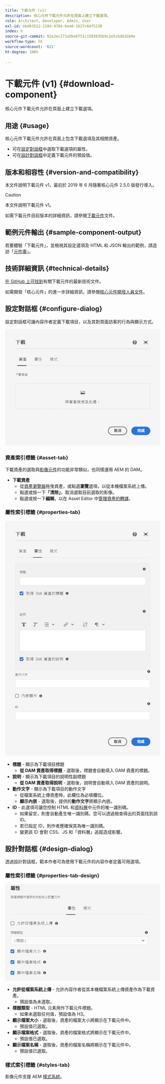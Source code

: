 ```yaml
---
title: 下載元件 (v1)
description: 核心元件下載元件允許在頁面上建立下載選項。
role: Architect, Developer, Admin, User
exl-id: ebd63522-218d-4784-bea0-1627c64f5230
index: n
source-git-commit: 92a3ec273a5be6751c1503835b9c2e5cbd61bb9e
workflow-type: ht
source-wordcount: '621'
ht-degree: 100%

---
```



# 下載元件 (v1) {#download-component}

核心元件下載元件允許在頁面上建立下載選項。

## 用途 {#usage}

核心元件下載元件允許在頁面上包含下載選項及其相關資產。

* 可在[設定對話框](#configure-dialog)中選取下載選項的屬性。
* 可在[設計對話框](#design-dialog)中定義下載元件的預設值。

## 版本和相容性 {#version-and-compatibility}

本文件說明下載元件 v1，最初於 2019 年 6 月隨著核心元件 2.5.0 版發行導入。

>[!CAUTION]
>
>本文件說明下載元件 v1。
>
>如需下載元件目前版本的詳細資訊，請參閱[下載元件](/help/components/download.md)文件。

## 範例元件輸出 {#sample-component-output}

若要體驗「下載元件」，並檢視其設定選項及 HTML 和 JSON 輸出的範例，請造訪「[元件庫](https://adobe.com/go/aem_cmp_library_download)」。

## 技術詳細資訊 {#technical-details}

[在 GitHub 上可找到](https://adobe.com/go/aem_cmp_tech_download_v1)有關下載元件的最新技術文件。

如需開發「核心元件」的進一步詳細資訊，請參閱[核心元件開發人員文件](/help/developing/overview.md)。

## 設定對話框 {#configure-dialog}

設定對話框可讓內容作者定義下載項目，以及其對頁面訪客的行為與顯示方式。

![下載元件編輯對話框的資產索引標籤](/help/assets/download-edit-asset.png)

### 資產索引標籤 {#asset-tab}

下載資產的選取與[影像元件](image-v1.md)的功能非常類似，也同樣運用 AEM 的 DAM。

* **下載資產**
   * 從[資產瀏覽器](https://experienceleague.adobe.com/docs/experience-manager-cloud-service/sites/authoring/fundamentals/environment-tools.html)拖曳資產，或點選&#x200B;**瀏覽**&#x200B;選項，以從本機檔案系統上傳。
   * 點選或按一下&#x200B;**「清除」**，取消選取目前選取的影像。
   * 點選或按一下&#x200B;**編輯**，以在 Asset Editor 中[管理資產的轉譯](https://experienceleague.adobe.com/docs/experience-manager-cloud-service/assets/manage/manage-digital-assets.html)。

### 屬性索引標籤 {#properties-tab}

![下載元件編輯對話框的屬性索引標籤](/help/assets/download-edit-properties.png)

* **標題** - 顯示為下載項目標題
   * **從 DAM 資產取得標題** - 選取後，標題會自動填入 DAM 資產的標題。
* **說明** - 顯示為下載項目的說明性副標題
   * **從 DAM 資產取得說明** - 選取後，說明會自動填入 DAM 資產的說明。
* **動作文字** - 顯示為下載項目的動作文字
   * 從檔案系統上傳資產時，此欄位為必填欄位。
   * **顯示內嵌** - 選取後，提供的&#x200B;**動作文字**&#x200B;將顯示內嵌。
* **ID** - 此選項可讓您控制 HTML 和[資料層](/help/developing/data-layer/overview.md)中元件的唯一識別碼。
   * 如果留空，則會自動產生唯一識別碼，您可以透過檢查得出的頁面找到該 ID。
   * 若已指定 ID，則作者應確保其為唯一識別碼。
   * 變更該 ID 會對 CSS、JS 和「資料層」追蹤造成影響。

## 設計對話框 {#design-dialog}

透過設計對話框，範本作者可為使用下載元件的內容作者定義可用選項。

### 屬性索引標籤 {#properties-tab-design}

![下載元件的設計對話框](/help/assets/download-design.png)

* **允許從檔案系統上傳** - 允許內容作者從其本機檔案系統上傳資產作為下載資產。
   * 預設值為未選取。
* **標題類型** - HTML 元素用作下載元件標題。
   * 如果未選取任何值，預設值為 H3。
* **顯示檔案大小** - 選取後，資產的檔案大小將顯示在下載元件中。
   * 預設值已選取。
* **顯示檔案格式** - 選取後，資產的檔案格式將顯示在下載元件中。
   * 預設值已選取。
* **顯示檔案名稱** - 選取後，資產的檔案名稱將顯示在下載元件中。
   * 預設值已選取。

### 樣式索引標籤 {#styles-tab}

影像元件支援 AEM [樣式系統](/help/get-started/authoring.md#component-styling)。
